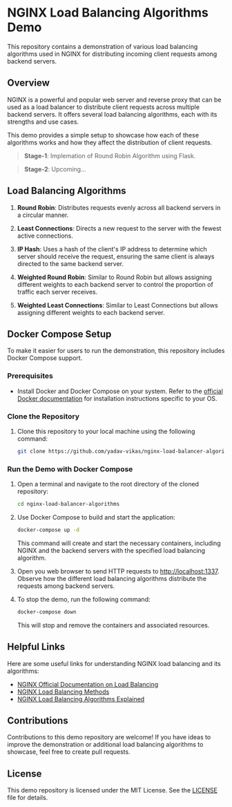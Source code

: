 # NGINX Load Balancing Algorithms Demo

This repository contains a demonstration of various load balancing algorithms used in NGINX for distributing incoming client requests among backend servers.

## Overview

NGINX is a powerful and popular web server and reverse proxy that can be used as a load balancer to distribute client requests across multiple backend servers. It offers several load balancing algorithms, each with its strengths and use cases.

This demo provides a simple setup to showcase how each of these algorithms works and how they affect the distribution of client requests.

> **Stage-1**: Implemation of Round Robin Algorithm using Flask.

> **Stage-2**: Upcoming...

## Load Balancing Algorithms

1. **Round Robin**: Distributes requests evenly across all backend servers in a circular manner.

2. **Least Connections**: Directs a new request to the server with the fewest active connections.

3. **IP Hash**: Uses a hash of the client's IP address to determine which server should receive the request, ensuring the same client is always directed to the same backend server.

4. **Weighted Round Robin**: Similar to Round Robin but allows assigning different weights to each backend server to control the proportion of traffic each server receives.

5. **Weighted Least Connections**: Similar to Least Connections but allows assigning different weights to each backend server.

## Docker Compose Setup

To make it easier for users to run the demonstration, this repository includes Docker Compose support.

### Prerequisites

- Install Docker and Docker Compose on your system. Refer to the [official Docker documentation](https://docs.docker.com/get-docker/) for installation instructions specific to your OS.

### Clone the Repository

1. Clone this repository to your local machine using the following command:

   ```bash
   git clone https://github.com/yadav-vikas/nginx-load-balancer-algorithms.git
   ```
### Run the Demo with Docker Compose

1. Open a terminal and navigate to the root directory of the cloned repository:

   ```bash
   cd nginx-load-balancer-algorithms
   ```
2. Use Docker Compose to build and start the application:

   ```bash
   docker-compose up -d
   ```

   This command will create and start the necessary containers, including NGINX and the backend servers with the specified load balancing algorithm.

3. Open you web browser to send HTTP requests to [http://localhost:1337](http://localhost:1337). Observe how the different load balancing algorithms distribute the requests among backend servers.

4. To stop the demo, run the following command:

   ```bash
   docker-compose down
   ```

   This will stop and remove the containers and associated resources.

## Helpful Links

Here are some useful links for understanding NGINX load balancing and its algorithms:

- [NGINX Official Documentation on Load Balancing](https://docs.nginx.com/nginx/admin-guide/load-balancer/)
- [NGINX Load Balancing Methods](https://www.nginx.com/resources/glossary/load-balancing-methods/)
- [NGINX Load Balancing Algorithms Explained](https://www.digitalocean.com/community/tutorials/understanding-nginx-http-proxying-load-balancing-buffering-and-caching)

## Contributions

Contributions to this demo repository are welcome! If you have ideas to improve the demonstration or additional load balancing algorithms to showcase, feel free to create pull requests.

## License

This demo repository is licensed under the MIT License. See the [LICENSE](LICENSE) file for details.
